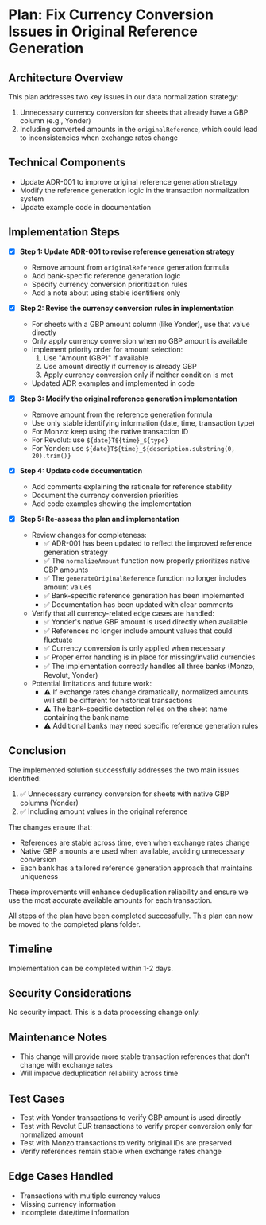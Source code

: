 # Plan: Fix Currency Conversion Issues in Original Reference Generation

## Architecture Overview
This plan addresses two key issues in our data normalization strategy:

1. Unnecessary currency conversion for sheets that already have a GBP column (e.g., Yonder)
2. Including converted amounts in the `originalReference`, which could lead to inconsistencies when exchange rates change

## Technical Components
- Update ADR-001 to improve original reference generation strategy
- Modify the reference generation logic in the transaction normalization system
- Update example code in documentation

## Implementation Steps

- [x] **Step 1: Update ADR-001 to revise reference generation strategy**
  - Remove amount from `originalReference` generation formula
  - Add bank-specific reference generation logic
  - Specify currency conversion prioritization rules
  - Add a note about using stable identifiers only

- [x] **Step 2: Revise the currency conversion rules in implementation**
  - For sheets with a GBP amount column (like Yonder), use that value directly
  - Only apply currency conversion when no GBP amount is available
  - Implement priority order for amount selection:
    1. Use "Amount (GBP)" if available
    2. Use amount directly if currency is already GBP
    3. Apply currency conversion only if neither condition is met
  - Updated ADR examples and implemented in code

- [x] **Step 3: Modify the original reference generation implementation**
  - Remove amount from the reference generation formula
  - Use only stable identifying information (date, time, transaction type)
  - For Monzo: keep using the native transaction ID
  - For Revolut: use `${date}T${time}_${type}`
  - For Yonder: use `${date}T${time}_${description.substring(0, 20).trim()}`

- [x] **Step 4: Update code documentation**
  - Add comments explaining the rationale for reference stability
  - Document the currency conversion priorities
  - Add code examples showing the implementation

- [x] **Step 5: Re-assess the plan and implementation**
  - Review changes for completeness:
    - ✅ ADR-001 has been updated to reflect the improved reference generation strategy
    - ✅ The `normalizeAmount` function now properly prioritizes native GBP amounts
    - ✅ The `generateOriginalReference` function no longer includes amount values
    - ✅ Bank-specific reference generation has been implemented
    - ✅ Documentation has been updated with clear comments
  - Verify that all currency-related edge cases are handled:
    - ✅ Yonder's native GBP amount is used directly when available
    - ✅ References no longer include amount values that could fluctuate
    - ✅ Currency conversion is only applied when necessary
    - ✅ Proper error handling is in place for missing/invalid currencies
    - ✅ The implementation correctly handles all three banks (Monzo, Revolut, Yonder)
  - Potential limitations and future work:
    - ⚠️ If exchange rates change dramatically, normalized amounts will still be different for historical transactions
    - ⚠️ The bank-specific detection relies on the sheet name containing the bank name
    - ⚠️ Additional banks may need specific reference generation rules

## Conclusion

The implemented solution successfully addresses the two main issues identified:

1. ✅ Unnecessary currency conversion for sheets with native GBP columns (Yonder)
2. ✅ Including amount values in the original reference

The changes ensure that:
- References are stable across time, even when exchange rates change
- Native GBP amounts are used when available, avoiding unnecessary conversion
- Each bank has a tailored reference generation approach that maintains uniqueness

These improvements will enhance deduplication reliability and ensure we use the most accurate available amounts for each transaction.

All steps of the plan have been completed successfully. This plan can now be moved to the completed plans folder.

## Timeline
Implementation can be completed within 1-2 days.

## Security Considerations
No security impact. This is a data processing change only.

## Maintenance Notes
- This change will provide more stable transaction references that don't change with exchange rates
- Will improve deduplication reliability across time

## Test Cases
- Test with Yonder transactions to verify GBP amount is used directly
- Test with Revolut EUR transactions to verify proper conversion only for normalized amount
- Test with Monzo transactions to verify original IDs are preserved
- Verify references remain stable when exchange rates change

## Edge Cases Handled
- Transactions with multiple currency values
- Missing currency information
- Incomplete date/time information 